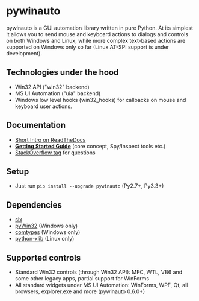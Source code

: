 # pywinauto
pywinauto is a GUI automation library written in pure Python. At its simplest
it allows you to send mouse and keyboard actions to dialogs and controls on both
Windows and Linux, while more complex text-based actions are supported on
Windows only so far (Linux AT-SPI support is under development).

## Technologies under the hood
* Win32 API ("win32" backend)
* MS UI Automation ("uia" backend)
* Windows low level hooks (win32_hooks) for callbacks on mouse and keyboard user actions.

## Documentation
* [Short Intro on ReadTheDocs](https://pywinauto.readthedocs.io/en/latest/)
* [**Getting Started Guide**](https://pywinauto.readthedocs.io/en/latest/getting_started.html) (core concept, Spy/Inspect tools etc.)
* [StackOverflow tag](https://stackoverflow.com/questions/tagged/pywinauto) for questions

## Setup
* Just run `pip install --upgrade pywinauto` (Py2.7+, Py3.3+)

## Dependencies
 * [six](https://github.com/benjaminp/six)
 * [pyWin32](https://github.com/mhammond/pywin32) (Windows only)
 * [comtypes](https://github.com/enthought/comtypes) (Windows only)
 * [python-xlib](https://github.com/python-xlib/python-xlib) (Linux only)

## Supported controls
* Standard Win32 controls (through Win32 API): MFC, WTL, VB6 and some other legacy apps, partial support for WinForms
* All standard widgets under MS UI Automation: WinForms, WPF, Qt, all browsers, explorer.exe and more (pywinauto 0.6.0+)
